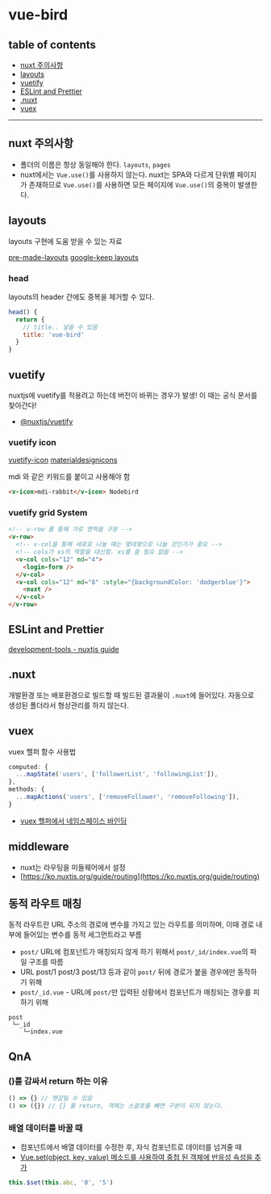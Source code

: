 # vue-bird

## table of contents
- [nuxt 주의사항](#nuxt-주의사항)
- [layouts](#layouts)
- [vuetify](#vuetify)
- [ESLint and Prettier](#eslint-and-prettier)
- [.nuxt](#.nuxt)
- [vuex](#vuex)

---



## nuxt 주의사항

- 폴더의 이름은 항상 동일해야 한다. `layouts`, `pages`
- nuxt에서는 `Vue.use()`를 사용하지 않는다. nuxt는 SPA와 다르게 단위별 페이지가 존재하므로 `Vue.use()`를 사용하면 모든 페이지에 `Vue.use()`의 중복이 발생한다.


## layouts
layouts 구현에 도움 받을 수 있는 자료

[pre-made-layouts](https://vuetifyjs.com/ko/getting-started/pre-made-layouts/)
[google-keep layouts](https://vuetifyjs.com/ko/examples/layouts/google-keep/)


### head
layouts의 header 간에도 중복을 제거할 수 있다.

```js
head() {
  return {
    // title.. 넣을 수 있음
    title: 'vue-bird'
  }
}
```


## vuetify
nuxtjs에 vuetify를 적용려고 하는데 버전이 바뀌는 경우가 발생! 이 때는 공식 문서를 찾아간다!

- [@nuxtjs/vuetify](https://www.npmjs.com/package/@nuxtjs/vuetify)


### vuetify icon

[vuetify-icon](https://vuetifyjs.com/ko/components/icons/)
[materialdesignicons](https://materialdesignicons.com/)

mdi 와 같은 키워드를 붙이고 사용해야 함

```html
<v-icon>mdi-rabbit</v-icon> Nodebird
```



### vuetify grid System

```html
<!-- v-row 를 통해 가로 영역을 구분 -->
<v-row>
  <!-- v-col을 통해 세로로 나눌 때는 몇대몇으로 나눌 것인가가 중요 -->
  <!-- cols가 xs의 역할을 대신함. xs를 쓸 필요 없음 -->
  <v-col cols="12" md="4">
    <login-form />
  </v-col>
  <v-col cols="12" md="8" :style="{backgroundColor: 'dodgerblue'}">
    <nuxt />
  </v-col>      
</v-row>
```



## ESLint and Prettier

[development-tools - nuxtjs guide](https://ko.nuxtjs.org/guide/development-tools/)



## .nuxt
개발환경 또는 배포환경으로 빌드할 때 빌드된 결과물이 `.nuxt`에 들어있다.
자동으로 생성된 폴더라서 형상관리를 하지 않는다.



## vuex
vuex 헬퍼 함수 사용법

```js
computed: {
  ...mapState('users', ['followerList', 'followingList']),
},
methods: {
  ...mapActions('users', ['removeFollower', 'removeFollowing']),
}
```

- [vuex 헬퍼에서 네임스페이스 바인딩](https://vuex.vuejs.org/kr/guide/modules.html#%E1%84%92%E1%85%A6%E1%86%AF%E1%84%91%E1%85%A5%E1%84%8B%E1%85%A6%E1%84%89%E1%85%A5-%E1%84%82%E1%85%A6%E1%84%8B%E1%85%B5%E1%86%B7%E1%84%89%E1%85%B3%E1%84%91%E1%85%A6%E1%84%8B%E1%85%B5%E1%84%89%E1%85%B3-%E1%84%87%E1%85%A1%E1%84%8B%E1%85%B5%E1%86%AB%E1%84%83%E1%85%B5%E1%86%BC)


## middleware
- nuxt는 라우팅을 미들웨어에서 설정
- [https://ko.nuxtjs.org/guide/routing](https://ko.nuxtjs.org/guide/routing)



## 동적 라우트 매칭
동적 라우트란 URL 주소의 경로에 변수를 가지고 있는 라우트를 의미하며, 이때 경로 내부에 들어있는 변수를 동적 세그먼트라고 부름

- `post/` URL에 컴포넌트가 매칭되지 않게 하기 위해서 `post/_id/index.vue`의 파일 구조를 따름
- URL post/1 post/3 post/13 등과 같이 `post/` 뒤에 경로가 붙을 경우에만 동작하기 위해
- `post/_id.vue` - URL에 `post/`만 입력된 상황에서 컴포넌트가 매칭되는 경우를 피하기 위해

```
post
 └─_id
    └─index.vue
```



## QnA

### ()를 감싸서 return 하는 이유

```js
() => {} // 헷갈릴 수 있음
() => ({}) // {} 를 return, 객체는 소괄호를 빼면 구분이 되지 않는다.
```


### 배열 데이터를 바꿀 때
- 컴포넌트에서 배열 데이터를 수정한 후, 자식 컴포넌트로 데이터를 넘겨줄 때
- [Vue.set(object, key, value) 메소드를 사용하여 중첩 된 객체에 반응성 속성을 추가](https://kr.vuejs.org/v2/guide/reactivity.html#%EB%B3%80%EA%B2%BD-%EA%B0%90%EC%A7%80-%EA%B2%BD%EA%B3%A0)

```js
this.$set(this.abc, '0', '5')
```


